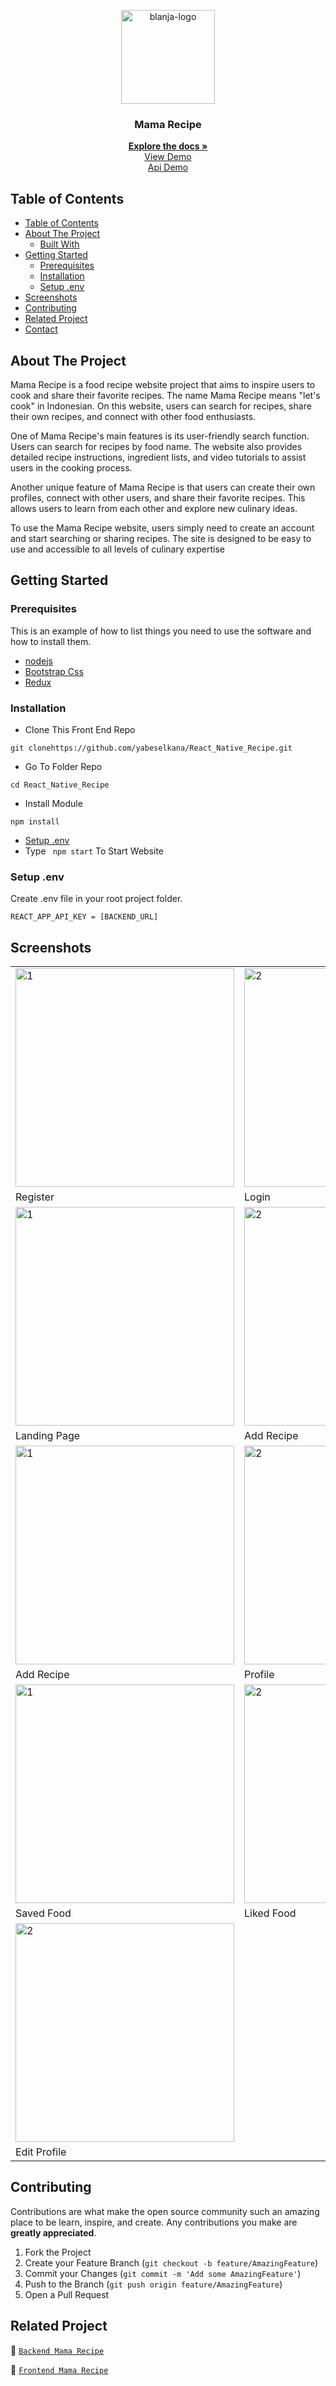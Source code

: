 <p align="center">
<div align="center">
  <img height="150" src="./documentaion/logo.png" alt="blanja-logo" border="0"/>
</div>
  <h3 align="center">Mama Recipe</h3>
  <p align="center">
    <a href="https://github.com/yabeselkana/React_Native_Recipe.git"><strong>Explore the docs »</strong></a>
    <br />
    <a href="https://team-project-kelompok1-pijar-frontend.vercel.app">View Demo</a>
    <br />
    <a href="https://team-project-kelompok1-pijar-backend.vercel.app">Api Demo</a>
  </p>
</p>

<!-- TABLE OF CONTENTS -->

## Table of Contents

- [Table of Contents](#table-of-contents)
- [About The Project](#about-the-project)
  - [Built With](#built-with)
- [Getting Started](#getting-started)
  - [Prerequisites](#prerequisites)
  - [Installation](#installation)
  - [Setup .env](#setup-env)
- [Screenshots](#screenshots)
- [Contributing](#contributing)
- [Related Project](#related-project)
- [Contact](#contact)

<!-- ABOUT THE PROJECT -->

## About The Project

Mama Recipe is a food recipe website project that aims to inspire users to cook and share their favorite recipes. The name Mama Recipe means "let's cook" in Indonesian. On this website, users can search for recipes, share their own recipes, and connect with other food enthusiasts.

One of Mama Recipe's main features is its user-friendly search function. Users can search for recipes by food name. The website also provides detailed recipe instructions, ingredient lists, and video tutorials to assist users in the cooking process.

Another unique feature of Mama Recipe is that users can create their own profiles, connect with other users, and share their favorite recipes. This allows users to learn from each other and explore new culinary ideas.

To use the Mama Recipe website, users simply need to create an account and start searching or sharing recipes. The site is designed to be easy to use and accessible to all levels of culinary expertise

<!-- GETTING STARTED -->

## Getting Started

### Prerequisites

This is an example of how to list things you need to use the software and how to install them.

- [nodejs](https://nodejs.org/en/download/)
- [Bootstrap Css](https://getbootstrap.com/)
- [Redux](https://redux.js.org/)

### Installation

- Clone This Front End Repo

```
git clonehttps://github.com/yabeselkana/React_Native_Recipe.git
```

- Go To Folder Repo

```
cd React_Native_Recipe
```

- Install Module

```
npm install
```

- <a href="#setup-env">Setup .env</a>
- Type ` npm start` To Start Website

### Setup .env

Create .env file in your root project folder.

```
REACT_APP_API_KEY = [BACKEND_URL]
```

<!-- ROADMAP -->

## Screenshots

<table>
  <tr>
    <td><img width="350px" src="./doc/register.jpeg"  border="0" border="0" alt="1" /></td>
    <td> <img width="350px" src="./doc/login.jpeg" \ border="0"  border="0"  border="0"  alt="2" /></td>
  </tr>
  <tr>
    <td>Register</td>
    <td>Login</td>
  </tr>

  <tr>
    <td><img width="350px" src="./doc/home.jpeg"  border="0" border="0" alt="1" /></td>
    <td> <img width="350px" src="./doc/addrecipe.jpeg" \ border="0"  border="0"  border="0"  alt="2" /></td>
  </tr>
  <tr>
    <td>Landing Page</td>
    <td>Add Recipe</td>
  </tr>

  <tr>
    <td><img width="350px" src="./doc/myrecipe.jpeg"  border="0" border="0" alt="1" /></td>
    <td> <img width="350px" src="./doc/profile.jpeg" \ border="0"  border="0"  border="0"  alt="2" /></td>
  </tr>
  <tr>
    <td>Add Recipe</td>
    <td>Profile</td>
  </tr>
  <tr>
    <td><img width="350px" src="./doc/save.jpeg"  border="0" border="0" alt="1" /></td>
    <td> <img width="350px" src="./doc/like.jpeg" \ border="0"  border="0"  border="0"  alt="2" /></td>
  </tr>
  <tr>
    <td>Saved Food</td>
    <td>Liked Food</td>
  </tr>
  <tr>  
    <!-- <td><img width="350px" src="./documentaion/search-result.png"  border="0" border="0" alt="1" /></td> -->
    <td> <img width="350px" src="./doc/editprofile.jpeg" \ border="0"  border="0"  border="0"  alt="2" /></td>
  </tr>
  <tr>
    <!-- <td>Search Result</td> -->
    <td>Edit Profile</td>
  </tr>

   <!-- <tr>
    <td><img width="350px" src="./documentaion/mobile/home.png"  border="0" border="0" alt="1" /></td>
    <td> <img width="350px" src="./documentaion/mobile/profile.png" \ border="0"  border="0"  border="0"  alt="2" /></td>
  </tr>
  <tr>
    <td>Home - Mobile</td>
    <td>Profile - Mobile</td>
  </tr> -->
</table>
<!-- CONTRIBUTING -->

## Contributing

Contributions are what make the open source community such an amazing place to be learn, inspire, and create. Any contributions you make are **greatly appreciated**.

1. Fork the Project
2. Create your Feature Branch (`git checkout -b feature/AmazingFeature`)
3. Commit your Changes (`git commit -m 'Add some AmazingFeature'`)
4. Push to the Branch (`git push origin feature/AmazingFeature`)
5. Open a Pull Request

## Related Project

:rocket: [`Backend Mama Recipe`](https://github.com/vineas11/team-project_kelompok1_pijar_backend)

:rocket: [`Frontend Mama Recipe`](https://github.com/yabeselkana/React_Native_Recipe.git)

<!-- Meet The Teams -->
